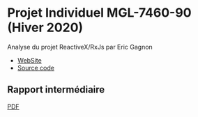 # Projet Individuel MGL-7460-90 (Hiver 2020)
Analyse du projet ReactiveX/RxJs par Eric Gagnon
* [WebSite](https://rxjs.dev/)
* [Source code](https://github.com/ReactiveX/rxjs)

## Rapport intermédiaire
 [PDF](https://github.com/egagnon77/h20-mgl-7460/edit/master/README.md)
